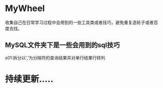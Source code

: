 # MyWheel
收集自己在日常学习过程中会用到的一些工具类或者技巧，避免重复造轮子或者百度去找。

## MySQL文件夹下是一些会用到的sql技巧
s01:拆分以','为分隔符的查询结果并对单行结果行转列

# 持续更新.....

